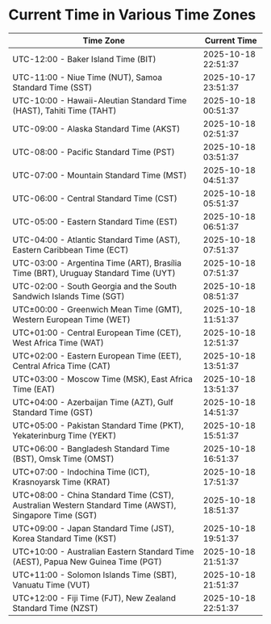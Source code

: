 # Current Time in Various Time Zones

| Time Zone | Current Time |
|-----------|--------------|
| UTC-12:00 - Baker Island Time (BIT) | 2025-10-18 22:51:37 |
| UTC-11:00 - Niue Time (NUT), Samoa Standard Time (SST) | 2025-10-17 23:51:37 |
| UTC-10:00 - Hawaii-Aleutian Standard Time (HAST), Tahiti Time (TAHT) | 2025-10-18 00:51:37 |
| UTC-09:00 - Alaska Standard Time (AKST) | 2025-10-18 02:51:37 |
| UTC-08:00 - Pacific Standard Time (PST) | 2025-10-18 03:51:37 |
| UTC-07:00 - Mountain Standard Time (MST) | 2025-10-18 04:51:37 |
| UTC-06:00 - Central Standard Time (CST) | 2025-10-18 05:51:37 |
| UTC-05:00 - Eastern Standard Time (EST) | 2025-10-18 06:51:37 |
| UTC-04:00 - Atlantic Standard Time (AST), Eastern Caribbean Time (ECT) | 2025-10-18 07:51:37 |
| UTC-03:00 - Argentina Time (ART), Brasília Time (BRT), Uruguay Standard Time (UYT) | 2025-10-18 07:51:37 |
| UTC-02:00 - South Georgia and the South Sandwich Islands Time (SGT) | 2025-10-18 08:51:37 |
| UTC±00:00 - Greenwich Mean Time (GMT), Western European Time (WET) | 2025-10-18 11:51:37 |
| UTC+01:00 - Central European Time (CET), West Africa Time (WAT) | 2025-10-18 12:51:37 |
| UTC+02:00 - Eastern European Time (EET), Central Africa Time (CAT) | 2025-10-18 13:51:37 |
| UTC+03:00 - Moscow Time (MSK), East Africa Time (EAT) | 2025-10-18 13:51:37 |
| UTC+04:00 - Azerbaijan Time (AZT), Gulf Standard Time (GST) | 2025-10-18 14:51:37 |
| UTC+05:00 - Pakistan Standard Time (PKT), Yekaterinburg Time (YEKT) | 2025-10-18 15:51:37 |
| UTC+06:00 - Bangladesh Standard Time (BST), Omsk Time (OMST) | 2025-10-18 16:51:37 |
| UTC+07:00 - Indochina Time (ICT), Krasnoyarsk Time (KRAT) | 2025-10-18 17:51:37 |
| UTC+08:00 - China Standard Time (CST), Australian Western Standard Time (AWST), Singapore Time (SGT) | 2025-10-18 18:51:37 |
| UTC+09:00 - Japan Standard Time (JST), Korea Standard Time (KST) | 2025-10-18 19:51:37 |
| UTC+10:00 - Australian Eastern Standard Time (AEST), Papua New Guinea Time (PGT) | 2025-10-18 21:51:37 |
| UTC+11:00 - Solomon Islands Time (SBT), Vanuatu Time (VUT) | 2025-10-18 21:51:37 |
| UTC+12:00 - Fiji Time (FJT), New Zealand Standard Time (NZST) | 2025-10-18 22:51:37 |

